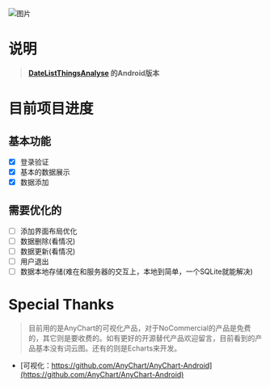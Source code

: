 ![图片](https://user-images.githubusercontent.com/20177836/153741288-f7ffd2ff-205c-49f9-941c-5b9c5e89f147.png)

# 说明

> **[DateListThingsAnalyse](https://github.com/emperinter/DateListThingsAnalyse) 的Android版本**


# 目前项目进度

## 基本功能

- [X] 登录验证
- [X] 基本的数据展示
- [X] 数据添加

## 需要优化的

- [ ] 添加界面布局优化
- [ ] 数据删除(看情况)
- [ ] 数据更新(看情况)
- [ ] 用户退出
- [ ] 数据本地存储(难在和服务器的交互上，本地到简单，一个SQLite就能解决)

# Special Thanks

> 目前用的是AnyChart的可视化产品，对于NoCommercial的产品是免费的，其它则是要收费的。如有更好的开源替代产品欢迎留言，目前看到的产品基本没有词云图。还有的则是Echarts来开发。

- [可视化：https://github.com/AnyChart/AnyChart-Android](https://github.com/AnyChart/AnyChart-Android)

